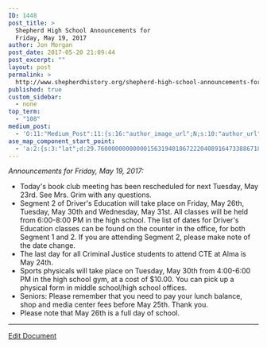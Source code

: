 ```yaml
---
ID: 1448
post_title: >
  Shepherd High School Announcements for
  Friday, May 19, 2017
author: Jon Morgan
post_date: 2017-05-20 21:09:44
post_excerpt: ""
layout: post
permalink: >
  http://www.shepherdhistory.org/shepherd-high-school-announcements-for-friday-may-19-2017/
published: true
custom_sidebar:
  - none
top_term:
  - "108"
medium_post:
  - 'O:11:"Medium_Post":11:{s:16:"author_image_url";N;s:10:"author_url";N;s:11:"byline_name";N;s:12:"byline_email";N;s:10:"cross_link";s:2:"no";s:2:"id";N;s:21:"follower_notification";s:3:"yes";s:7:"license";s:19:"all-rights-reserved";s:14:"publication_id";s:12:"881fb60cdbf3";s:6:"status";s:4:"none";s:3:"url";N;}'
ase_map_component_start_point:
  - 'a:2:{s:3:"lat";d:29.760000000000001563194018672220408916473388671875;s:3:"lng";d:-95.3799999999999954525264911353588104248046875;}'
---
```

<i>Announcements for Friday, May 19, 2017:</i>
<ul>
 	<li>Today's book club meeting has been rescheduled for next Tuesday, May 23rd. See Mrs. Grim with any questions.</li>
 	<li>Segment 2 of Driver's Education will take place on Friday, May 26th, Tuesday, May 30th and Wednesday, May 31st. All classes will be held from 6:00-8:00 PM in the high school. The list of dates for Driver's Education classes can be found on the counter in the office, for both Segment 1 and 2. If you are attending Segment 2, please make note of the date change.</li>
 	<li>The last day for all Criminal Justice students to attend CTE at Alma is May 24th.</li>
 	<li>Sports physicals will take place on Tuesday, May 30th from 4:00-6:00 PM in the high school gym, at a cost of $10.00. You can pick up a physical form in middle school/high school offices.</li>
 	<li>Seniors: Please remember that you need to pay your lunch balance, shop and media center fees before May 25th. Thank you.</li>
 	<li>Please note that May 26th is a full day of school.</li>
</ul>

<hr />

<a href="https://docs.google.com/document/d/1QRvZa-U7Yo1_bhoA-oFpsgPNHaUSYI_WwLafA2f5MeM/edit?usp=sharing">Edit Document</a>